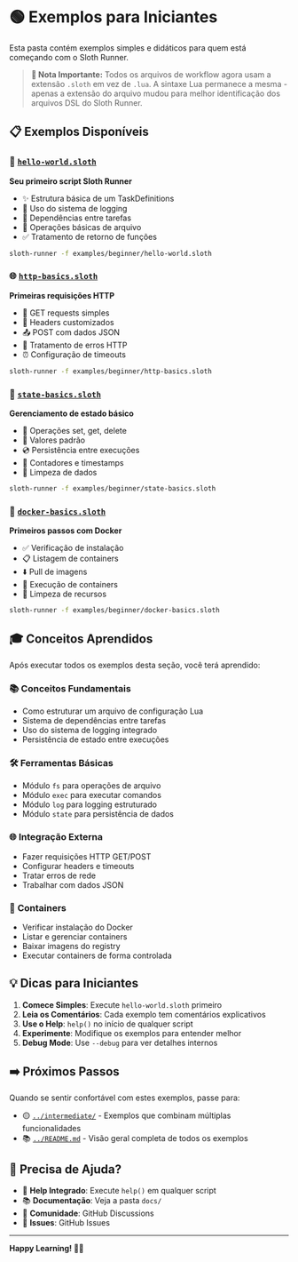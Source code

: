 # 🟢 Exemplos para Iniciantes

Esta pasta contém exemplos simples e didáticos para quem está começando com o Sloth Runner.

> **📝 Nota Importante:** Todos os arquivos de workflow agora usam a extensão `.sloth` em vez de `.lua`. A sintaxe Lua permanece a mesma - apenas a extensão do arquivo mudou para melhor identificação dos arquivos DSL do Sloth Runner.

## 📋 Exemplos Disponíveis

### 🌟 [`hello-world.sloth`](./hello-world.sloth)
**Seu primeiro script Sloth Runner**
- ✨ Estrutura básica de um TaskDefinitions
- 📝 Uso do sistema de logging
- 🔗 Dependências entre tarefas
- 📁 Operações básicas de arquivo
- ✅ Tratamento de retorno de funções

```bash
sloth-runner -f examples/beginner/hello-world.sloth
```

### 🌐 [`http-basics.sloth`](./http-basics.sloth) 
**Primeiras requisições HTTP**
- 📡 GET requests simples
- 🔧 Headers customizados
- 📤 POST com dados JSON
- 🚨 Tratamento de erros HTTP
- ⏰ Configuração de timeouts

```bash
sloth-runner -f examples/beginner/http-basics.sloth
```

### 💾 [`state-basics.sloth`](./state-basics.sloth)
**Gerenciamento de estado básico**
- 📝 Operações set, get, delete
- 🎯 Valores padrão
- 💿 Persistência entre execuções
- 🔢 Contadores e timestamps
- 🧹 Limpeza de dados

```bash
sloth-runner -f examples/beginner/state-basics.sloth
```

### 🐳 [`docker-basics.sloth`](./docker-basics.sloth)
**Primeiros passos com Docker**
- ✅ Verificação de instalação
- 📋 Listagem de containers
- ⬇️ Pull de imagens
- 🚀 Execução de containers
- 🧹 Limpeza de recursos

```bash
sloth-runner -f examples/beginner/docker-basics.sloth
```

## 🎓 Conceitos Aprendidos

Após executar todos os exemplos desta seção, você terá aprendido:

### 📚 **Conceitos Fundamentais**
- Como estruturar um arquivo de configuração Lua
- Sistema de dependências entre tarefas
- Uso do sistema de logging integrado
- Persistência de estado entre execuções

### 🛠️ **Ferramentas Básicas**
- Módulo `fs` para operações de arquivo
- Módulo `exec` para executar comandos
- Módulo `log` para logging estruturado
- Módulo `state` para persistência de dados

### 🌐 **Integração Externa**
- Fazer requisições HTTP GET/POST
- Configurar headers e timeouts
- Tratar erros de rede
- Trabalhar com dados JSON

### 🐳 **Containers**
- Verificar instalação do Docker
- Listar e gerenciar containers
- Baixar imagens do registry
- Executar containers de forma controlada

## 💡 Dicas para Iniciantes

1. **Comece Simples**: Execute `hello-world.sloth` primeiro
2. **Leia os Comentários**: Cada exemplo tem comentários explicativos
3. **Use o Help**: `help()` no início de qualquer script
4. **Experimente**: Modifique os exemplos para entender melhor
5. **Debug Mode**: Use `--debug` para ver detalhes internos

## ➡️ Próximos Passos

Quando se sentir confortável com estes exemplos, passe para:

- 🟡 [`../intermediate/`](../intermediate/) - Exemplos que combinam múltiplas funcionalidades
- 📚 [`../README.md`](../README.md) - Visão geral completa de todos os exemplos

## 🤝 Precisa de Ajuda?

- 📖 **Help Integrado**: Execute `help()` em qualquer script
- 📚 **Documentação**: Veja a pasta `docs/`
- 💬 **Comunidade**: GitHub Discussions
- 🐛 **Issues**: GitHub Issues

---

**Happy Learning! 🦥✨**